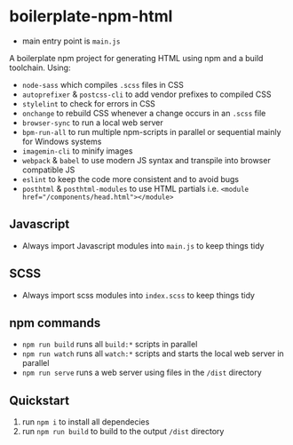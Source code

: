# boilerplate-npm-html
* main entry point is `main.js`

A boilerplate npm project for generating HTML using npm and a build toolchain. Using:
* `node-sass` which compiles `.scss` files in CSS
* `autoprefixer` & `postcss-cli` to add vendor prefixes to compiled CSS
* `stylelint` to check for errors in CSS
* `onchange` to rebuild CSS whenever a change occurs in an `.scss` file
* `browser-sync` to run a local web server
* `bpm-run-all` to run multiple npm-scripts in parallel or sequential mainly for Windows systems
* `imagemin-cli` to minify images
* `webpack` & `babel` to use modern JS syntax and transpile into browser compatible JS
* `eslint` to keep the code more consistent and to avoid bugs
* `posthtml` & `posthtml-modules` to use HTML partials i.e. `<module href="/components/head.html"></module>`

## Javascript
* Always import Javascript modules into `main.js` to keep things tidy

## SCSS
* Always import scss modules into `index.scss` to keep things tidy

## npm commands
* `npm run build` runs all `build:*` scripts in parallel
* `npm run watch` runs all `watch:*` scripts and starts the local web server in parallel
* `npm run serve` runs a web server using files in the `/dist` directory

## Quickstart
1. run `npm i` to install all dependecies
2. run `npm run build` to build to the output `/dist` directory


